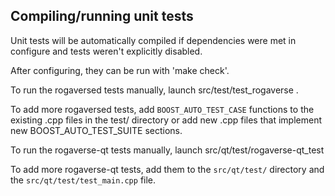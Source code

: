 Compiling/running unit tests
------------------------------------

Unit tests will be automatically compiled if dependencies were met in configure
and tests weren't explicitly disabled.

After configuring, they can be run with 'make check'.

To run the rogaversed tests manually, launch src/test/test_rogaverse .

To add more rogaversed tests, add `BOOST_AUTO_TEST_CASE` functions to the existing
.cpp files in the test/ directory or add new .cpp files that
implement new BOOST_AUTO_TEST_SUITE sections.

To run the rogaverse-qt tests manually, launch src/qt/test/rogaverse-qt_test

To add more rogaverse-qt tests, add them to the `src/qt/test/` directory and
the `src/qt/test/test_main.cpp` file.

